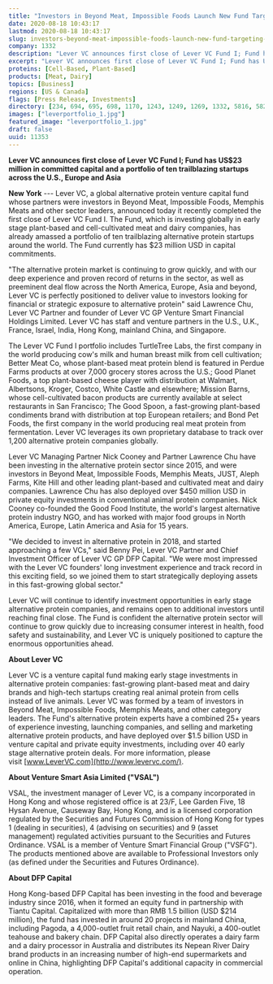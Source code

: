 ```yaml
---
title: "Investors in Beyond Meat, Impossible Foods Launch New Fund Targeting the Fast-Growing Global Alternative Protein Sector"
date: 2020-08-18 10:43:17
lastmod: 2020-08-18 10:43:17
slug: investors-beyond-meat-impossible-foods-launch-new-fund-targeting-fast-growing-global
company: 1332
description: "Lever VC announces first close of Lever VC Fund I; Fund has US$23 million in committed capital and a portfolio of ten trailblazing startups across the U.S., Europe and Asia"
excerpt: "Lever VC announces first close of Lever VC Fund I; Fund has US$23 million in committed capital and a portfolio of ten trailblazing startups across the U.S., Europe and Asia"
proteins: [Cell-Based, Plant-Based]
products: [Meat, Dairy]
topics: [Business]
regions: [US & Canada]
flags: [Press Release, Investments]
directory: [234, 694, 695, 698, 1170, 1243, 1249, 1269, 1332, 5816, 5827, 5831, 6196]
images: ["leverportfolio_1.jpg"]
featured_image: "leverportfolio_1.jpg"
draft: false
uuid: 11353
---
```

**Lever VC announces first close of Lever VC Fund I; Fund has US\$23
million in committed capital and a portfolio of ten trailblazing
startups across the U.S., Europe and Asia**

**New York** --- Lever VC, a global alternative protein venture capital
fund whose partners were investors in Beyond Meat, Impossible Foods,
Memphis Meats and other sector leaders, announced today it recently
completed the first close of Lever VC Fund I. The Fund, which is
investing globally in early stage plant-based and cell-cultivated meat
and dairy companies, has already amassed a portfolio of ten trailblazing
alternative protein startups around the world. The Fund currently has
\$23 million USD in capital commitments.

"The alternative protein market is continuing to grow quickly, and with
our deep experience and proven record of returns in the sector, as well
as preeminent deal flow across the North America, Europe, Asia and
beyond, Lever VC is perfectly positioned to deliver value to investors
looking for financial or strategic exposure to alternative protein" said
Lawrence Chu, Lever VC Partner and founder of Lever VC GP Venture Smart
Financial Holdings Limited. Lever VC has staff and venture partners in
the U.S., U.K., France, Israel, India, Hong Kong, mainland China, and
Singapore.

The Lever VC Fund I portfolio includes TurtleTree Labs, the first
company in the world producing cow's milk and human breast milk from
cell cultivation; Better Meat Co, whose plant-based meat protein blend
is featured in Perdue Farms products at over 7,000 grocery stores across
the U.S.; Good Planet Foods, a top plant-based cheese player with
distribution at Walmart, Albertsons, Kroger, Costco, White Castle and
elsewhere; Mission Barns, whose cell-cultivated bacon products are
currently available at select restaurants in San Francisco; The Good
Spoon, a fast-growing plant-based condiments brand with distribution at
top European retailers; and Bond Pet Foods, the first company in the
world producing real meat protein from fermentation. Lever VC leverages
its own proprietary database to track over 1,200 alternative protein
companies globally.

Lever VC Managing Partner Nick Cooney and Partner Lawrence Chu have been
investing in the alternative protein sector since 2015, and were
investors in Beyond Meat, Impossible Foods, Memphis Meats, JUST, Aleph
Farms, Kite Hill and other leading plant-based and cultivated meat and
dairy companies. Lawrence Chu has also deployed over \$450 million USD
in private equity investments in conventional animal protein companies.
Nick Cooney co-founded the Good Food Institute, the world's largest
alternative protein industry NGO, and has worked with major food groups
in North America, Europe, Latin America and Asia for 15 years.

"We decided to invest in alternative protein in 2018, and started
approaching a few VCs," said Benny Pei, Lever VC Partner and Chief
Investment Officer of Lever VC GP DFP Capital. "We were most impressed
with the Lever VC founders' long investment experience and track record
in this exciting field, so we joined them to start strategically
deploying assets in this fast-growing global sector."

Lever VC will continue to identify investment opportunities in early
stage alternative protein companies, and remains open to additional
investors until reaching final close. The Fund is confident the
alternative protein sector will continue to grow quickly due to
increasing consumer interest in health, food safety and sustainability,
and Lever VC is uniquely positioned to capture the enormous
opportunities ahead.

**About Lever VC**

Lever VC is a venture capital fund making early stage investments in
alternative protein companies: fast-growing plant-based meat and dairy
brands and high-tech startups creating real animal protein from cells
instead of live animals. Lever VC was formed by a team of investors in
Beyond Meat, Impossible Foods, Memphis Meats, and other category
leaders. The Fund's alternative protein experts have a combined 25+
years of experience investing, launching companies, and selling and
marketing alternative protein products, and have deployed over \$1.5
billion USD in venture capital and private equity investments, including
over 40 early stage alternative protein deals. For more information,
please visit [www.LeverVC.com](http://www.levervc.com/).

**About Venture Smart Asia Limited ("VSAL")**

VSAL, the investment manager of Lever VC, is a company incorporated in
Hong Kong and whose registered office is at 23/F, Lee Garden Five, 18
Hysan Avenue, Causeway Bay, Hong Kong, and is a licensed corporation
regulated by the Securities and Futures Commission of Hong Kong for
types 1 (dealing in securities), 4 (advising on securities) and 9 (asset
management) regulated activities pursuant to the Securities and Futures
Ordinance. VSAL is a member of Venture Smart Financial Group ("VSFG").
The products mentioned above are available to Professional Investors
only (as defined under the Securities and Futures Ordinance).

**About DFP Capital**

Hong Kong-based DFP Capital has been investing in the food and beverage
industry since 2016, when it formed an equity fund in partnership with
Tiantu Capital. Capitalized with more than RMB 1.5 billion (USD \$214
million), the fund has invested in around 20 projects in mainland China,
including Pagoda, a 4,000-outlet fruit retail chain, and Nayuki, a
400-outlet teahouse and bakery chain. DFP Capital also directly operates
a dairy farm and a dairy processor in Australia and distributes its
Nepean River Dairy brand products in an increasing number of high-end
supermarkets and online in China, highlighting DFP Capital's additional
capacity in commercial operation.
